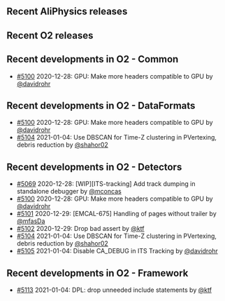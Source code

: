 ## Recent AliPhysics releases
## Recent O2 releases
## Recent developments in O2 - Common
- [#5100](https://github.com/AliceO2Group/AliceO2/pull/5100) 2020-12-28: GPU: Make more headers compatible to GPU by [@davidrohr](https://github.com/davidrohr)
## Recent developments in O2 - DataFormats
- [#5100](https://github.com/AliceO2Group/AliceO2/pull/5100) 2020-12-28: GPU: Make more headers compatible to GPU by [@davidrohr](https://github.com/davidrohr)
- [#5104](https://github.com/AliceO2Group/AliceO2/pull/5104) 2021-01-04: Use DBSCAN for Time-Z clustering in PVertexing, debris reduction by [@shahor02](https://github.com/shahor02)
## Recent developments in O2 - Detectors
- [#5069](https://github.com/AliceO2Group/AliceO2/pull/5069) 2020-12-28: [WIP][ITS-tracking] Add track dumping in standalone debugger by [@mconcas](https://github.com/mconcas)
- [#5100](https://github.com/AliceO2Group/AliceO2/pull/5100) 2020-12-28: GPU: Make more headers compatible to GPU by [@davidrohr](https://github.com/davidrohr)
- [#5101](https://github.com/AliceO2Group/AliceO2/pull/5101) 2020-12-29: [EMCAL-675] Handling of pages without trailer by [@mfasDa](https://github.com/mfasDa)
- [#5102](https://github.com/AliceO2Group/AliceO2/pull/5102) 2020-12-29: Drop bad assert by [@ktf](https://github.com/ktf)
- [#5104](https://github.com/AliceO2Group/AliceO2/pull/5104) 2021-01-04: Use DBSCAN for Time-Z clustering in PVertexing, debris reduction by [@shahor02](https://github.com/shahor02)
- [#5105](https://github.com/AliceO2Group/AliceO2/pull/5105) 2021-01-04: Disable CA_DEBUG in ITS Tracking by [@davidrohr](https://github.com/davidrohr)
## Recent developments in O2 - Framework
- [#5113](https://github.com/AliceO2Group/AliceO2/pull/5113) 2021-01-04: DPL: drop unneeded include statements by [@ktf](https://github.com/ktf)
